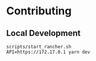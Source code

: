 # Contributing

## Local Development

```
scripts/start_rancher.sh
API=https://172.17.0.1 yarn dev
```
